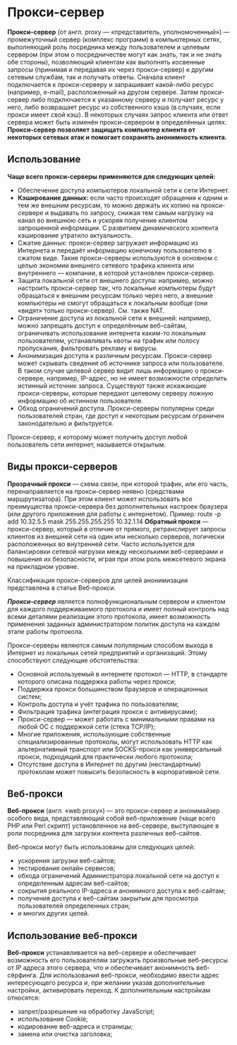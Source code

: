 # Прокси-сервер

**Прокси-сервер** (от англ. proxy — «представитель, уполномоченный») — промежуточный сервер (комплекс программ) в компьютерных сетях, выполняющий роль посредника между пользователем и целевым сервером (при этом о посредничестве могут как знать, так и не знать обе стороны), позволяющий клиентам как выполнять косвенные запросы (принимая и передавая их через прокси-сервер) к другим сетевым службам, так и получать ответы. Сначала клиент подключается к прокси-серверу и запрашивает какой-либо ресурс (например, e-mail), расположенный на другом сервере. Затем прокси-сервер либо подключается к указанному серверу и получает ресурс у него, либо возвращает ресурс из собственного кэша (в случаях, если прокси имеет свой кэш). В некоторых случаях запрос клиента или ответ сервера может быть изменён прокси-сервером в определённых целях. **Прокси-сервер позволяет защищать компьютер клиента от некоторых сетевых атак и помогает сохранять анонимность клиента.**

## Использование

**Чаще всего прокси-серверы применяются для следующих целей:**

- Обеспечение доступа компьютеров локальной сети к сети Интернет.
- **Кэширование данных:** если часто происходят обращения к одним и тем же внешним ресурсам, то можно держать их копию на прокси-сервере и выдавать по запросу, снижая тем самым нагрузку на канал во внешнюю сеть и ускоряя получение клиентом запрошенной информации. С развитием динамического контента кэширование утратило актуальность.
- Сжатие данных: прокси-сервер загружает информацию из Интернета и передаёт информацию конечному пользователю в сжатом виде. Такие прокси-серверы используются в основном с целью экономии внешнего сетевого трафика клиента или внутреннего — компании, в которой установлен прокси-сервер.
- Защита локальной сети от внешнего доступа: например, можно настроить прокси-сервер так, что локальные компьютеры будут обращаться к внешним ресурсам только через него, а внешние компьютеры не смогут обращаться к локальным вообще (они «видят» только прокси-сервер). См. также NAT.
- Ограничение доступа из локальной сети к внешней: например, можно запрещать доступ к определённым веб-сайтам, ограничивать использование интернета каким-то локальным пользователям, устанавливать квоты на трафик или полосу пропускания, фильтровать рекламу и вирусы.
- Анонимизация доступа к различным ресурсам. Прокси-сервер может скрывать сведения об источнике запроса или пользователе. В таком случае целевой сервер видит лишь информацию о прокси-сервере, например, IP-адрес, но не имеет возможности определить истинный источник запроса. Существуют также искажающие прокси-серверы, которые передают целевому серверу ложную информацию об истинном пользователе.
- Обход ограничений доступа. Прокси-серверы популярны среди пользователей стран, где доступ к некоторым ресурсам ограничен законодательно и фильтруется.

Прокси-сервер, к которому может получить доступ любой пользователь сети интернет, называется открытым.

## Виды прокси-серверов

**Прозрачный прокси** — схема связи, при которой трафик, или его часть, перенаправляется на прокси-сервер неявно (средствами маршрутизатора). При этом клиент может использовать все преимущества прокси-сервера без дополнительных настроек браузера (или другого приложения для работы с интернетом). Пример: route -p add 10.32.5.5 mask 255.255.255.255 10.32.1.14
**Обратный прокси** — прокси-сервер, который в отличие от прямого, ретранслирует запросы клиентов из внешней сети на один или несколько серверов, логически расположенных во внутренней сети. Часто используется для балансировки сетевой нагрузки между несколькими веб-серверами и повышения их безопасности, играя при этом роль межсетевого экрана на прикладном уровне.

Классификация прокси-серверов для целей анонимизации представлена в статье Веб-прокси.

***Прокси-сервер*** является полнофункциональным сервером и клиентом для каждого поддерживаемого протокола и имеет полный контроль над всеми деталями реализации этого протокола, имеет возможность применения заданных администратором политик доступа на каждом этапе работы протокола.

Прокси-серверы являются самым популярным способом выхода в Интернет из локальных сетей предприятий и организаций. Этому способствуют следующие обстоятельства:

- Основной используемый в интернете протокол — HTTP, в стандарте которого описана поддержка работы через прокси;
- Поддержка прокси большинством браузеров и операционных систем;
- Контроль доступа и учёт трафика по пользователям;
- Фильтрация трафика (интеграция прокси с антивирусами);
- Прокси-сервер — может работать с минимальными правами на любой ОС с поддержкой сети (стека TCP/IP);
- Многие приложения, использующие собственные специализированные протоколы, могут использовать HTTP как альтернативный транспорт или SOCKS-прокси как универсальный прокси, подходящий для практически любого протокола;
- Отсутствие доступа в Интернет по другим (нестандартным) протоколам может повысить безопасность в корпоративной сети.

## Веб-прокси

**Веб-прокси** (англ. «web proxy») — это прокси-сервер и анонимайзер особого вида, представляющий собой веб-приложение (чаще всего PHP или Perl скрипт) установленное на веб-сервере, выступающее в роли посредника для загрузки контента различных веб-сайтов.

Веб-прокси могут быть использованы для следующих целей:

- ускорения загрузки веб-сайтов;
- тестирования онлайн сервисов;
- обхода ограничений Администратора локальной сети на доступ к определенным адресам веб-сайтов;
- сокрытия реального IP-адреса и анонимного доступа к веб-сайтам;
- получения доступа к веб-сайтам закрытым для просмотра пользователей определенных стран;
- и многих других целей.

## Использование веб-прокси

**Веб-прокси** устанавливается на веб-сервере и обеспечивает возможность его пользователям загружать произвольные веб-ресурсы от IP адреса этого сервера, что и обеспечивает анонимность веб-сёрфинга. Для использования веб-прокси, необходимо ввести адрес интересующего ресурса и, при желании указав дополнительные настройки, активировать переход. К дополнительным настройкам относятся:

- запрет/разрешение на обработку JavaScript;
- использование Cookie;
- кодирование веб-адреса и страницы;
- замена или очистка заголовка;